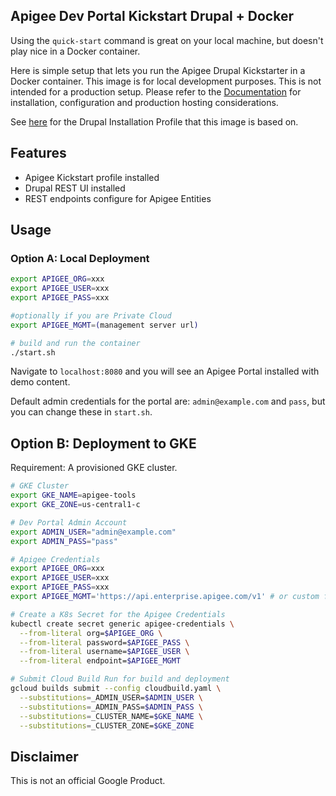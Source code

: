 Apigee Dev Portal Kickstart Drupal + Docker
---

Using the `quick-start` command is great on your local machine, but doesn't play nice in a Docker container.

Here is simple setup that lets you run the Apigee Drupal Kickstarter in a Docker container. This image is for local development purposes. This is not intended for a production setup. Please refer to the [Documentation](https://docs.apigee.com/api-platform/publish/drupal/open-source-drupal-8) for installation, configuration and production hosting considerations.

See [here](https://github.com/apigee/apigee-devportal-kickstart-drupal) for the Drupal Installation Profile that this image is based on.

## Features
- Apigee Kickstart profile installed
- Drupal REST UI installed
- REST endpoints configure for Apigee Entities

## Usage

### Option A: Local Deployment

``` bash
export APIGEE_ORG=xxx
export APIGEE_USER=xxx
export APIGEE_PASS=xxx

#optionally if you are Private Cloud
export APIGEE_MGMT=(management server url)

# build and run the container
./start.sh
```

Navigate to `localhost:8080` and you will see an Apigee Portal installed with demo content.

Default admin credentials for the portal are: `admin@example.com` and `pass`, but you can change these in `start.sh`.

## Option B: Deployment to GKE

Requirement: A provisioned GKE cluster.

```bash
# GKE Cluster
export GKE_NAME=apigee-tools
export GKE_ZONE=us-central1-c

# Dev Portal Admin Account
export ADMIN_USER="admin@example.com"
export ADMIN_PASS="pass"

# Apigee Credentials
export APIGEE_ORG=xxx
export APIGEE_USER=xxx
export APIGEE_PASS=xxx
export APIGEE_MGMT='https://api.enterprise.apigee.com/v1' # or custom for OPDK

# Create a K8s Secret for the Apigee Credentials
kubectl create secret generic apigee-credentials \
  --from-literal org=$APIGEE_ORG \
  --from-literal password=$APIGEE_PASS \
  --from-literal username=$APIGEE_USER \
  --from-literal endpoint=$APIGEE_MGMT

# Submit Cloud Build Run for build and deployment
gcloud builds submit --config cloudbuild.yaml \
  --substitutions=_ADMIN_USER=$ADMIN_USER \
  --substitutions=_ADMIN_PASS=$ADMIN_PASS \
  --substitutions=_CLUSTER_NAME=$GKE_NAME \
  --substitutions=_CLUSTER_ZONE=$GKE_ZONE
```

## Disclaimer

This is not an official Google Product.
